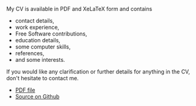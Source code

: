 My CV is available in PDF and XeLaTeX form and contains

* contact details,
* work experience,
* Free Software contributions,
* education details,
* some computer skills,
* references,
* and some interests.

If you would like any clarification or further details for anything in the CV, don't hesitate to contact me.

* [PDF file](files/cv.pdf)
* [Source on Github](https://github.com/Barrucadu/cv)
